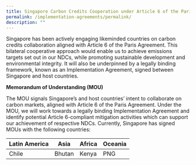 ```yaml
---
title: Singapore Carbon Credits Cooperation under Article 6 of the Paris Agreement
permalink: /implementation-agreements/permalink/
description: ""
---
```

Singapore has been actively engaging likeminded countries on carbon credits collaboration
aligned with Article 6 of the Paris Agreement. This bilateral cooperative approach would
enable us to achieve emissions targets set out in our NDCs, while promoting sustainable
development and environmental integrity. It will also be underpinned by a legally binding
framework, known as an Implementation Agreement, signed between Singapore and host
countries.

**Memorandum of Understanding (MOU)**

The MOU signals Singapore’s and host countries’ intent to collaborate on carbon markets,
aligned with Article 6 of the Paris Agreement. Under the MOU, we will work towards a legally
binding Implementation Agreement and identify potential Article 6-compliant mitigation
activities which can support our achievement of respective NDCs.
Currently, Singapore has signed MOUs with the following countries:


| Latin America | Asia | Africa | Oceania |
| -------- | -------- | -------- |  -------- | 
| Chile | Bhutan | Kenya | PNG |

